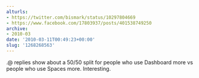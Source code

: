 ```yaml
---
alturls:
- https://twitter.com/bismark/status/10297804669
- https://www.facebook.com/17803937/posts/401538749250
archive:
- 2010-03
date: '2010-03-11T00:49:23+00:00'
slug: '1268268563'
---
```


.@ replies show about a 50/50 split for people who use Dashboard more vs people who use Spaces more. Interesting.

